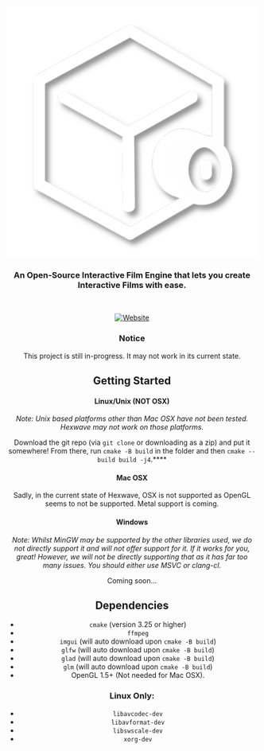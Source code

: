 <div align="center"><img src="extras/HexwaveIcon.png" alt="Hexwave"/>
<h3>An Open-Source Interactive Film Engine that lets you create Interactive Films with ease.</h3>
<br />

[![Website](https://img.shields.io/badge/Visit_the_website!-site?style=for-the-badge&link=https%3A%2F%2Fhexwave.cc%2F)](https://hexwave.cc)

### Notice

This project is still in-progress. It may not work in its current state.

## Getting Started

#### Linux/Unix (NOT OSX)

*Note: Unix based platforms other than Mac OSX have not been tested. Hexwave may not work on those platforms.*

Download the git repo (via `git clone` or downloading as a zip) and put it somewhere! From there, run `cmake -B build` in the folder and then `cmake --build build -j4`.****

#### Mac OSX

Sadly, in the current state of Hexwave, OSX is not supported as OpenGL seems to not be supported. Metal support is coming.

#### Windows

*Note: Whilst MinGW may be supported by the other libraries used, we do not directly support it and will not offer support for it. If it works for you, great! However, we will not be directly supporting that as it has far too many issues. You should either use MSVC or clang-cl.*

Coming soon...

## Dependencies

- `cmake` (version 3.25 or higher)
- `ffmpeg`
- `imgui` (will auto download upon `cmake -B build`)
- `glfw` (will auto download upon `cmake -B build`)
- `glad` (will auto download upon `cmake -B build`)
- `glm` (will auto download upon `cmake -B build`)
- OpenGL 1.5+ (Not needed for Mac OSX).

### Linux Only:

- `libavcodec-dev`
- `libavformat-dev`
- `libswscale-dev`
- `xorg-dev`